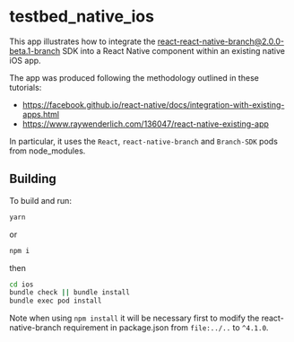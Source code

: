 # testbed_native_ios

This app illustrates how to integrate the react-react-native-branch@2.0.0-beta.1-branch SDK into a React Native component within an existing native iOS app.

The app was produced following the methodology outlined in these tutorials:

- https://facebook.github.io/react-native/docs/integration-with-existing-apps.html
- https://www.raywenderlich.com/136047/react-native-existing-app

In particular, it uses the `React`, `react-native-branch` and `Branch-SDK` pods from node_modules.

## Building

To build and run:

```bash
yarn
```

or

```bash
npm i
```

then

```bash
cd ios
bundle check || bundle install
bundle exec pod install
```

Note when using `npm install` it will be necessary first to modify the
react-native-branch requirement in package.json from `file:../..` to
`^4.1.0`.
